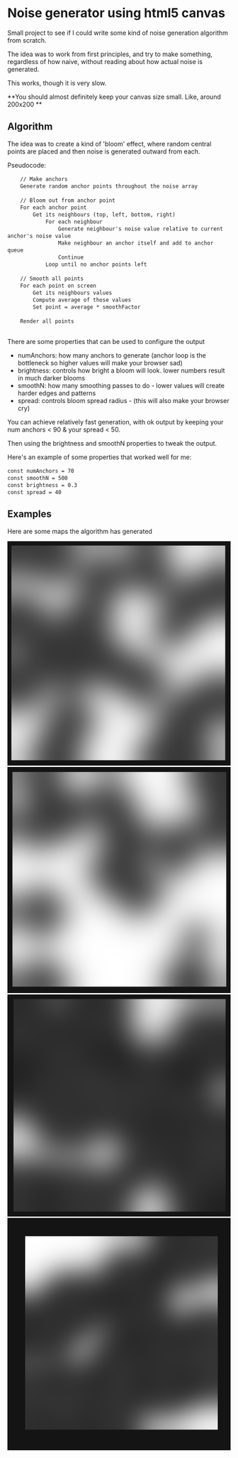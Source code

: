 # Noise generator using html5 canvas

Small project to see if I could write some kind of noise generation algorithm from scratch.

The idea was to work from first principles, and try to make something, regardless of how naive, without reading about how actual noise is generated.

This works, though it is very slow.

**You should almost definitely keep your canvas size small. Like, around 200x200 **

## Algorithm

The idea was to create a kind of 'bloom' effect, where random central points are placed and then noise is generated outward from each.

Pseudocode:

```
    // Make anchors
    Generate random anchor points throughout the noise array

    // Bloom out from anchor point
    For each anchor point
        Get its neighbours (top, left, bottom, right)
            For each neighbour
                Generate neighbour's noise value relative to current anchor's noise value
                Make neighbour an anchor itself and add to anchor queue
                Continue
            Loop until no anchor points left

    // Smooth all points
    For each point on screen
        Get its neighbours values
        Compute average of those values
        Set point = average * smoothFactor

    Render all points
                
```

There are some properties that can be used to configure the output

- numAnchors: how many anchors to generate (anchor loop is the bottleneck so higher values will make your browser sad) 
- brightness: controls how bright a bloom will look. lower numbers result in much darker blooms
- smoothN: how many smoothing passes to do - lower values will create harder edges and patterns
- spread: controls bloom spread radius - (this will also make your browser cry)


You can achieve relatively fast generation, with ok output by keeping your num anchors < 90 & your spread < 50.

Then using the brightness and smoothN properties to tweak the output.

Here's an example of some properties that worked well for me:

```
const numAnchors = 70
const smoothN = 500
const brightness = 0.3
const spread = 40
```

## Examples

Here are some maps the algorithm has generated

![1](./maps/1.png)
![2](./maps/2.png)
![3](./maps/3.png)
![4](./maps/4.png)
